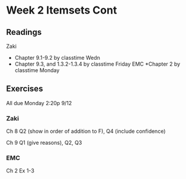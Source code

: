 # Week 2 Itemsets Cont

## Readings
Zaki
  * Chapter 9.1-9.2 by classtime Wedn
  * Chapter 9.3, and 1.3.2-1.3.4 by classtime Friday
EMC 
  *Chapter 2 by classtime Monday

## Exercises
All due Monday 2:20p 9/12

### Zaki
Ch 8 Q2 (show in order of addition to F), Q4 (include confidence)

Ch 9 Q1 (give reasons), Q2, Q3

### EMC
Ch 2 Ex 1-3